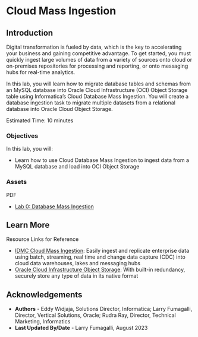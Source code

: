 # Cloud Mass Ingestion 

## Introduction
Digital transformation is fueled by data, which is the key to accelerating your business and gaining competitive advantage. To get started, you must quickly ingest large volumes of data from a variety of sources onto cloud or on-premises repositories for processing and reporting, or onto messaging hubs for real-time analytics. 

In this lab, you will learn how to migrate database tables and schemas from an MySQL database into Oracle Cloud Infrastructure (OCI) Object Storage table using Informatica’s Cloud Database Mass Ingestion. You will create a database ingestion task to migrate multiple datasets from a relational database into Oracle Cloud Object Storage.

Estimated Time: 10 minutes

### Objectives

In this lab, you will:
* Learn how to use Cloud Database Mass Ingestion to ingest data from a MySQL database and load into OCI Object Storage

### **Assets**

PDF
* [Lab 0: Database Mass Ingestion](https://objectstorage.us-ashburn-1.oraclecloud.com/p/Ei1_2QRw4M8tQpk59Qhao2JCvEivSAX8MGB9R6PfHZlqNkpkAcnVg4V3-GyTs1_t/n/c4u04/b/livelabsfiles/o/oci-library/Lab%2000%20-%20Mass%20Ingestion%20Database_OCI.pdf) 


## Learn More

Resource Links for Reference 
* [IDMC Cloud Mass Ingestion](https://www.informatica.com/products/cloud-integration/ingestion-at-scale.html): Easily ingest and replicate enterprise data using batch, streaming, real time and change data capture (CDC) into cloud data warehouses, lakes and messaging hubs
* [Oracle Cloud Infrastructure Object Storage](https://www.oracle.com/cloud/storage/object-storage/): With built-in redundancy, securely store any type of data in its native format


## Acknowledgements
* **Authors** - Eddy Widjaja, Solutions Director, Informatica; Larry Fumagalli, Director, Vertical Solutions, Oracle; Rudra Ray, Director, Technical Marketing, Informatics
* **Last Updated By/Date** - Larry Fumagalli, August 2023
